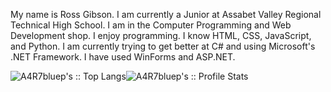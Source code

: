 My name is Ross Gibson. I am currently a Junior at Assabet Valley Regional Technical High School. I am in the Computer Programming and Web Development shop. I enjoy programming. I know HTML, CSS, JavaScript, and Python. I am currently trying to get better at C# and using Microsoft's .NET Framework. I have used WinForms and ASP.NET.

<div style="float:left;"><img src="https://github-readme-stats.vercel.app/api/top-langs/?username=A4R7bluep&langs_count=10" alt="A4R7bluep's :: Top Langs" /></div>
<div style="float:left;"><img src="https://github-readme-stats.vercel.app/api?username=A4R7bluep&show_icons=true&theme=highcontrast" alt="A4R7bluep's :: Profile Stats" />
